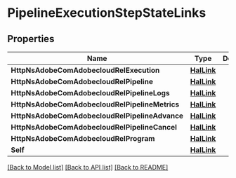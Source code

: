 # PipelineExecutionStepStateLinks

## Properties

Name | Type | Description | Notes
------------ | ------------- | ------------- | -------------
**HttpNsAdobeComAdobecloudRelExecution** | [**HalLink**](HalLink.md) |  | [optional] 
**HttpNsAdobeComAdobecloudRelPipeline** | [**HalLink**](HalLink.md) |  | [optional] 
**HttpNsAdobeComAdobecloudRelPipelineLogs** | [**HalLink**](HalLink.md) |  | [optional] 
**HttpNsAdobeComAdobecloudRelPipelineMetrics** | [**HalLink**](HalLink.md) |  | [optional] 
**HttpNsAdobeComAdobecloudRelPipelineAdvance** | [**HalLink**](HalLink.md) |  | [optional] 
**HttpNsAdobeComAdobecloudRelPipelineCancel** | [**HalLink**](HalLink.md) |  | [optional] 
**HttpNsAdobeComAdobecloudRelProgram** | [**HalLink**](HalLink.md) |  | [optional] 
**Self** | [**HalLink**](HalLink.md) |  | [optional] 

[[Back to Model list]](../README.md#documentation-for-models) [[Back to API list]](../README.md#documentation-for-api-endpoints) [[Back to README]](../README.md)


